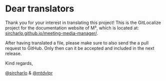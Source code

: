 # Dear translators

Thank you for your interest in translating this project! This is the GitLocalize project for the documentation website of M³, which is located at: [sircharlo.github.io/meeting-media-manager/](https://sircharlo.github.io/meeting-media-manager/).

After having translated a file, please make sure to also send the a pull request to GitHub. Only then can it be accepted and included in the next release.

Kind regards,

[@sircharlo](/users/sircharlo) & [@mtdvlpr](/users/mtdvlpr)
